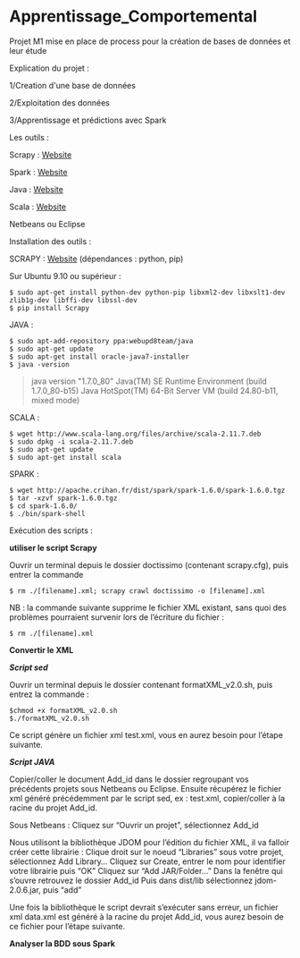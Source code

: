 # Apprentissage_Comportemental

Projet M1 mise en place de process pour la création de bases de données et leur étude

Explication du projet :

1/Creation d'une base de données

2/Exploitation des données

3/Apprentissage et prédictions avec Spark


Les outils :


Scrapy : [Website](http://scrapy.org/)

Spark : [Website](http://spark.apache.org/)

Java : [Website](http://www.java.com)

Scala : [Website](http://www.scala-lang.org/)

Netbeans ou Eclipse

Installation des outils :

SCRAPY : [Website](http://doc.scrapy.org/en/latest/intro/install.html) (dépendances : python, pip)

Sur Ubuntu 9.10 ou supérieur :
```
$ sudo apt-get install python-dev python-pip libxml2-dev libxslt1-dev zlib1g-dev libffi-dev libssl-dev
$ pip install Scrapy
```

JAVA :
```
$ sudo apt-add-repository ppa:webupd8team/java
$ sudo apt-get update
$ sudo apt-get install oracle-java7-installer
$ java -version
```
> java version "1.7.0_80"
> Java(TM) SE Runtime Environment (build 1.7.0_80-b15)
> Java HotSpot(TM) 64-Bit Server VM (build 24.80-b11, mixed mode)

SCALA :
```
$ wget http://www.scala-lang.org/files/archive/scala-2.11.7.deb
$ sudo dpkg -i scala-2.11.7.deb
$ sudo apt-get update
$ sudo apt-get install scala
```

SPARK :
```
$ wget http://apache.crihan.fr/dist/spark/spark-1.6.0/spark-1.6.0.tgz
$ tar -xzvf spark-1.6.0.tgz
$ cd spark-1.6.0/
$ ./bin/spark-shell
```

Exécution des scripts :


**utiliser le script Scrapy**

Ouvrir un terminal depuis le dossier doctissimo (contenant scrapy.cfg), puis entrer la commande 
```
$ rm ./[filename].xml; scrapy crawl doctissimo -o [filename].xml
```

NB : la commande suivante supprime le fichier XML existant, sans quoi des problèmes pourraient survenir lors de l’écriture du fichier :
```
$ rm ./[filename].xml
```


**Convertir le XML**

 **_Script sed_**
  
  Ouvrir un terminal depuis le dossier contenant formatXML_v2.0.sh, puis entrez la commande :
  ```
  $chmod +x formatXML_v2.0.sh
  $./formatXML_v2.0.sh
  ```
  Ce script génère un fichier xml test.xml, vous en aurez besoin pour l’étape suivante.

  **_Script JAVA_**
  
  Copier/coller le document Add_id dans le dossier regroupant vos précédents projets sous Netbeans ou Eclipse.
  Ensuite récupérez le fichier xml généré précédemment par le script sed, ex : test.xml, copier/coller à la racine du projet Add_id.
  
  Sous Netbeans :
  Cliquez sur “Ouvrir un projet”, sélectionnez Add_id
  
  Nous utilisont la bibliothèque JDOM pour l’édition du fichier XML, il va falloir créer cette librairie :
  Clique droit sur le noeud “Libraries” sous votre projet, sélectionnez Add Library…
  Cliquez sur Create, entrer le nom pour identifier votre librairie puis “OK”
  Cliquez sur “Add JAR/Folder…”
  Dans la fenêtre qui s’ouvre retrouvez le dossier Add_id
  Puis dans dist/lib sélectionnez jdom-2.0.6.jar, puis “add”
  
  Une fois la bibliothèque le script devrait s’exécuter sans erreur, un fichier xml data.xml est généré à la racine du projet Add_id, vous aurez besoin de ce fichier pour l’étape suivante.

**Analyser la BDD sous Spark**

